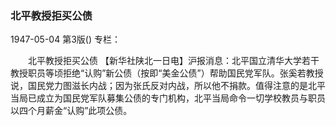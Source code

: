 ### 北平教授拒买公债

1947-05-04
第3版()
专栏：

　　北平教授拒买公债
    【新华社陕北一日电】沪报消息：北平国立清华大学若干教授职员等顷拒绝“认购”新公债（按即“美金公债”）帮助国民党军队。张奚若教授说，国民党力图滋长内战；因为张氏反对内战，所以他不捐款。值得注意的是北平当局已成立为国民党军队募集公债的专门机构，北平当局命令一切学校教员与职员以四个月薪金“认购”此项公债。
